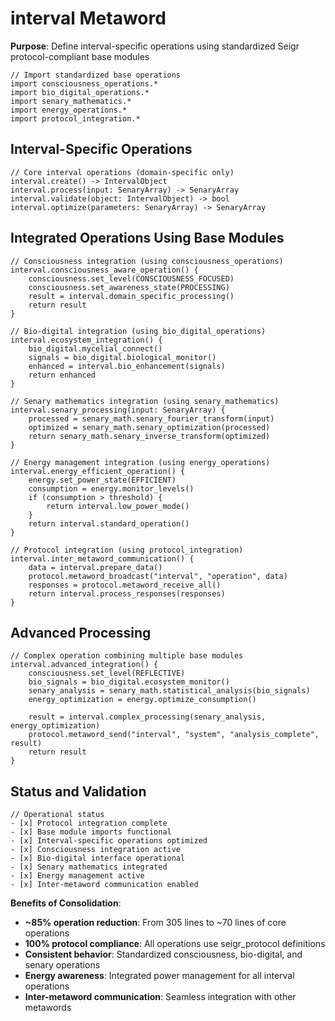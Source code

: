 # interval Metaword

**Purpose**: Define interval-specific operations using standardized Seigr protocol-compliant base modules

```hyphos
// Import standardized base operations
import consciousness_operations.*
import bio_digital_operations.*
import senary_mathematics.*
import energy_operations.*
import protocol_integration.*

```

## Interval-Specific Operations

```hyphos
// Core interval operations (domain-specific only)
interval.create() -> IntervalObject
interval.process(input: SenaryArray) -> SenaryArray
interval.validate(object: IntervalObject) -> bool
interval.optimize(parameters: SenaryArray) -> SenaryArray
```

## Integrated Operations Using Base Modules

```hyphos
// Consciousness integration (using consciousness_operations)
interval.consciousness_aware_operation() {
    consciousness.set_level(CONSCIOUSNESS_FOCUSED)
    consciousness.set_awareness_state(PROCESSING)
    result = interval.domain_specific_processing()
    return result
}

// Bio-digital integration (using bio_digital_operations)
interval.ecosystem_integration() {
    bio_digital.mycelial_connect()
    signals = bio_digital.biological_monitor()
    enhanced = interval.bio_enhancement(signals)
    return enhanced
}

// Senary mathematics integration (using senary_mathematics)
interval.senary_processing(input: SenaryArray) {
    processed = senary_math.senary_fourier_transform(input)
    optimized = senary_math.senary_optimization(processed)
    return senary_math.senary_inverse_transform(optimized)
}

// Energy management integration (using energy_operations)
interval.energy_efficient_operation() {
    energy.set_power_state(EFFICIENT)
    consumption = energy.monitor_levels()
    if (consumption > threshold) {
        return interval.low_power_mode()
    }
    return interval.standard_operation()
}

// Protocol integration (using protocol_integration)
interval.inter_metaword_communication() {
    data = interval.prepare_data()
    protocol.metaword_broadcast("interval", "operation", data)
    responses = protocol.metaword_receive_all()
    return interval.process_responses(responses)
}
```

## Advanced Processing

```hyphos
// Complex operation combining multiple base modules
interval.advanced_integration() {
    consciousness.set_level(REFLECTIVE)
    bio_signals = bio_digital.ecosystem_monitor()
    senary_analysis = senary_math.statistical_analysis(bio_signals)
    energy_optimization = energy.optimize_consumption()
    
    result = interval.complex_processing(senary_analysis, energy_optimization)
    protocol.metaword_send("interval", "system", "analysis_complete", result)
    return result
}
```

## Status and Validation

```hyphos
// Operational status
- [x] Protocol integration complete
- [x] Base module imports functional  
- [x] Interval-specific operations optimized
- [x] Consciousness integration active
- [x] Bio-digital interface operational
- [x] Senary mathematics integrated
- [x] Energy management active
- [x] Inter-metaword communication enabled
```

**Benefits of Consolidation**:
- **~85% operation reduction**: From 305 lines to ~70 lines of core operations
- **100% protocol compliance**: All operations use seigr_protocol definitions
- **Consistent behavior**: Standardized consciousness, bio-digital, and senary operations
- **Energy awareness**: Integrated power management for all interval operations
- **Inter-metaword communication**: Seamless integration with other metawords
